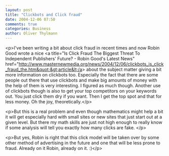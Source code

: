 ```yaml
---
layout: post
title: "Clickbots and Click fraud"
date: 2004-12-06 07:50
comments: true
categories: Business
author: Oliver Thylmann
---
```



&lt;p&gt;I've been writing a bit about click fraud in recent times and now Robin Good wrote a nice &lt;a title=&quot;Is Click Fraud The Biggest Threat To Independent Publishers' Future? - Robin Good's Latest News&quot; href=&quot;http://www.masternewmedia.org/news/2004/12/06/clickbots_is_click_fraud_the.htm&quot;&gt;article&lt;/a&gt; about the subject matter giving a bit more information on clickbots too. Especially the fact that there are some people out there that use clickbots and make big amounts of money with the help of them is very interesting. I figured as much though. Another use of clickbots though is also to get your top competitors on your keywords out. You just click them dry if you want. Then I get the top spot and that for less money. Oh the joy, theoretically.&lt;/p&gt;

&lt;p&gt;But this is a real problem and even though mathematics might help a bit it will get especially hard with small sites or new sites that just start out at a given level. But there my math skills are just not high enough to really know if some analysis will tell you exactly how many clicks are fake. &lt;/p&gt;

&lt;p&gt;But yes, Robin is right that this click model will be taken over by some other method of advertising in the future and one that will be less prone to fraud. Already on it Robin, already on it. :)&lt;/p&gt;

